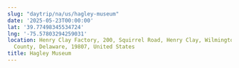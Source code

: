 ```yaml
---
slug: "daytrip/na/us/hagley-museum"
date: '2025-05-23T00:00:00'
lat: '39.77498345534724'
lng: '-75.57803294259031'
location: Henry Clay Factory, 200, Squirrel Road, Henry Clay, Wilmington, New Castle
  County, Delaware, 19807, United States
title: Hagley Museum
---
```



